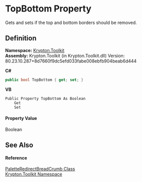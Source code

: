 # TopBottom Property


Gets and sets if the top and bottom borders should be removed.



## Definition
**Namespace:** <a href="79d2eac2-21f4-54ff-7552-b20c33c30600.md">Krypton.Toolkit</a>  
**Assembly:** Krypton.Toolkit (in Krypton.Toolkit.dll) Version: 80.23.10.287+8d7660f9dc5efd033fabe008ebfb904beab6d444

**C#**
``` C#
public bool TopBottom { get; set; }
```
**VB**
``` VB
Public Property TopBottom As Boolean
	Get
	Set
```



#### Property Value
Boolean

## See Also


#### Reference
<a href="e5b2a51b-1941-3009-9b15-d755545e1542.md">PaletteRedirectBreadCrumb Class</a>  
<a href="79d2eac2-21f4-54ff-7552-b20c33c30600.md">Krypton.Toolkit Namespace</a>  
